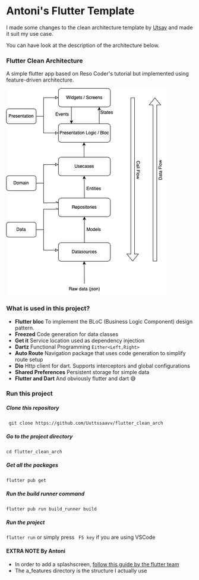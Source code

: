 # Antoni's Flutter Template
I made some changes to the clean architecture template by [Utsav](https://github.com/Uuttssaavv) and made it suit my use case. 

You can have look at the description of the architecture below.
### Flutter Clean Architecture
A simple flutter app based on Reso Coder's tutorial but implemented using feature-driven architecture.

<img src="images/graph_.png">

### What is used in this project?
- <b>Flutter bloc </b>
    To implement the BLoC (Business Logic Component) design pattern.
- <b>Freezed</b>
    Code generation for data classes
- <b>Get it</b>
    Service location used as dependency injection
- <b>Dartz</b>
    Functional Programming ` Either<Left,Right> `
- <b>Auto Route</b>
    Navigation package that uses code generation to simplify route setup
- <b>Dio</b>
    Http client for dart. Supports interceptors and global configurations
- <b>Shared Preferences</b>
    Persistent storage for simple data
- <b>Flutter and Dart</b>
    And obviously flutter and dart 😅

### Run this project

##### Clone this repository
` git clone https://github.com/Uuttssaavv/flutter_clean_arch`

##### Go to the project directory
` cd flutter_clean_arch `

##### Get all the packages

`flutter pub get`

##### Run the build runner command 
` flutter pub run build_runner build  `

##### Run the project

` flutter run ` or simply press ` F5 key` if you are using VSCode

#### EXTRA NOTE By Antoni
- In order to add a splashscreen, [follow this guide by the flutter team](https://docs.flutter.dev/development/ui/advanced/splash-screen)
- The a_features directory is the structure I actually use